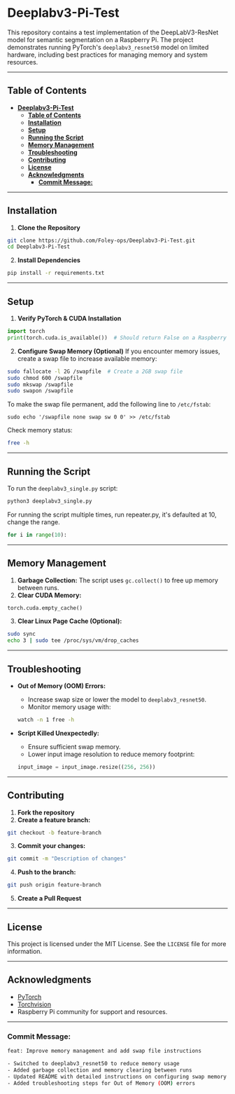 # **Deeplabv3-Pi-Test**

This repository contains a test implementation of the DeepLabV3-ResNet model for semantic segmentation on a Raspberry Pi. The project demonstrates running PyTorch's `deeplabv3_resnet50` model on limited hardware, including best practices for managing memory and system resources.

---

## **Table of Contents**
- [**Deeplabv3-Pi-Test**](#deeplabv3-pi-test)
  - [**Table of Contents**](#table-of-contents)
  - [**Installation**](#installation)
  - [**Setup**](#setup)
  - [**Running the Script**](#running-the-script)
  - [**Memory Management**](#memory-management)
  - [**Troubleshooting**](#troubleshooting)
  - [**Contributing**](#contributing)
  - [**License**](#license)
  - [**Acknowledgments**](#acknowledgments)
    - [**Commit Message:**](#commit-message)

---

## **Installation**

1. **Clone the Repository**
```bash
git clone https://github.com/Foley-ops/Deeplabv3-Pi-Test.git
cd Deeplabv3-Pi-Test
```

2. **Install Dependencies**
```bash
pip install -r requirements.txt
```

---

## **Setup**

1. **Verify PyTorch & CUDA Installation**
```python
import torch
print(torch.cuda.is_available())  # Should return False on a Raspberry Pi
```

2. **Configure Swap Memory (Optional)**
If you encounter memory issues, create a swap file to increase available memory:

```bash
sudo fallocate -l 2G /swapfile  # Create a 2GB swap file
sudo chmod 600 /swapfile
sudo mkswap /swapfile
sudo swapon /swapfile
```

To make the swap file permanent, add the following line to `/etc/fstab`:
```plaintext
sudo echo '/swapfile none swap sw 0 0' >> /etc/fstab
```

Check memory status:
```bash
free -h
```

---

## **Running the Script**

To run the `deeplabv3_single.py` script:
```bash
python3 deeplabv3_single.py
```

For running the script multiple times, run repeater.py, it's defaulted at 10, change the range.

```python
for i in range(10):
```

---

## **Memory Management**

1. **Garbage Collection:** The script uses `gc.collect()` to free up memory between runs.
2. **Clear CUDA Memory:**
```python
torch.cuda.empty_cache()
```
3. **Clear Linux Page Cache (Optional):**
```bash
sudo sync
echo 3 | sudo tee /proc/sys/vm/drop_caches
```

---

## **Troubleshooting**

- **Out of Memory (OOM) Errors:**
  - Increase swap size or lower the model to `deeplabv3_resnet50`.
  - Monitor memory usage with:
  ```bash
  watch -n 1 free -h
  ```

- **Script Killed Unexpectedly:**
  - Ensure sufficient swap memory.
  - Lower input image resolution to reduce memory footprint:
  ```python
  input_image = input_image.resize((256, 256))
  ```

---

## **Contributing**

1. **Fork the repository**
2. **Create a feature branch:**
```bash
git checkout -b feature-branch
```
3. **Commit your changes:**
```bash
git commit -m "Description of changes"
```
4. **Push to the branch:**
```bash
git push origin feature-branch
```
5. **Create a Pull Request**

---

## **License**

This project is licensed under the MIT License. See the `LICENSE` file for more information.

---

## **Acknowledgments**

- [PyTorch](https://pytorch.org/)
- [Torchvision](https://pytorch.org/vision/stable/index.html)
- Raspberry Pi community for support and resources.

---

### **Commit Message:**
```bash
feat: Improve memory management and add swap file instructions

- Switched to deeplabv3_resnet50 to reduce memory usage
- Added garbage collection and memory clearing between runs
- Updated README with detailed instructions on configuring swap memory
- Added troubleshooting steps for Out of Memory (OOM) errors
```


